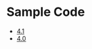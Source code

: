 # Sample Code

- [4.1](https://github.com/klemiwary/Riakuto-StartingReact-ja4.1?tab=readme-ov-file)
- [4.0](https://github.com/klemiwary/Riakuto-StartingReact-ja4.0)
